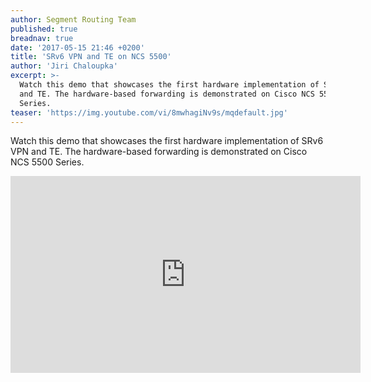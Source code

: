 ```yaml
---
author: Segment Routing Team
published: true
breadnav: true
date: '2017-05-15 21:46 +0200'
title: 'SRv6 VPN and TE on NCS 5500'
author: 'Jiri Chaloupka'
excerpt: >-
  Watch this demo that showcases the first hardware implementation of SRv6 VPN
  and TE. The hardware-based forwarding is demonstrated on Cisco NCS 5500
  Series.
teaser: 'https://img.youtube.com/vi/8mwhagiNv9s/mqdefault.jpg'
---
```

Watch this demo that showcases the first hardware implementation of SRv6 VPN and TE. The hardware-based forwarding is demonstrated on Cisco NCS 5500 Series.
<iframe width="560" height="315" src="https://www.youtube.com/embed/8mwhagiNv9s" frameborder="0" allowfullscreen></iframe>

